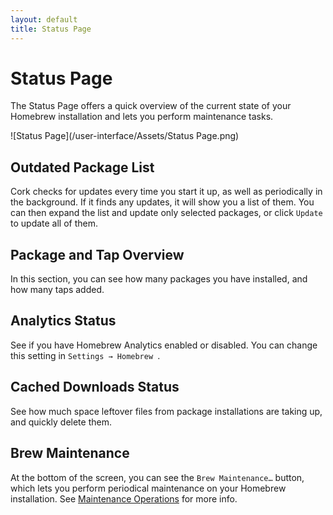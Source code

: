 ```yaml
---
layout: default
title: Status Page
---
```


# Status Page

The Status Page offers a quick overview of the current state of your Homebrew installation and lets you perform maintenance tasks.

![Status Page](/user-interface/Assets/Status Page.png)

## Outdated Package List

Cork checks for updates every time you start it up, as well as periodically in the background. If it finds any updates, it will show you a list of them. You can then expand the list and update only selected packages, or click `Update` to update all of them.

## Package and Tap Overview

In this section, you can see how many packages you have installed, and how many taps added.

## Analytics Status

See if you have Homebrew Analytics enabled or disabled. You can change this setting in `Settings → Homebrew `. 

## Cached Downloads Status

See how much space leftover files from package installations are taking up, and quickly delete them.

## Brew Maintenance

At the bottom of the screen, you can see the `Brew Maintenance…` button, which lets you perform periodical maintenance on your Homebrew installation. See [Maintenance Operations](../../maintenance-operations/main.html) for more info.

